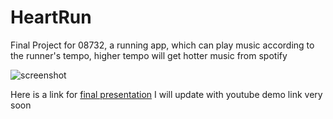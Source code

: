 # HeartRun
Final Project for 08732, a running app, which can play music according to the runner's tempo, higher tempo will get hotter music from spotify

![screenshot](https://www.dropbox.com/s/eme5hobvkzfvef5/miles.png)

Here is a link for  [final presentation](https://www.dropbox.com/s/0sc7ru3djlm069m/08723M_Final%20PT_team9.pptx?dl=0)
I will update with youtube demo link very soon
